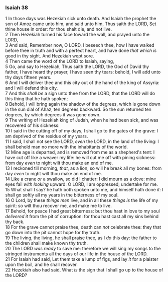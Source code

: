 ### Isaiah 38

1 In those days was Hezekiah sick unto death. And Isaiah the prophet the son of Amoz came unto him, and said unto him, Thus saith the LORD, Set thine house in order: for thou shalt die, and not live.  
2 Then Hezekiah turned his face toward the wall, and prayed unto the LORD,  
3 And said, Remember now, O LORD, I beseech thee, how I have walked before thee in truth and with a perfect heart, and have done *that which is* good in thy sight. And Hezekiah wept sore.  
4 Then came the word of the LORD to Isaiah, saying,  
5 Go, and say to Hezekiah, Thus saith the LORD, the God of David thy father, I have heard thy prayer, I have seen thy tears: behold, I will add unto thy days fifteen years.  
6 And I will deliver thee and this city out of the hand of the king of Assyria: and I will defend this city.  
7 And this *shall be* a sign unto thee from the LORD, that the LORD will do this thing that he hath spoken;  
8 Behold, I will bring again the shadow of the degrees, which is gone down in the sun dial of Ahaz, ten degrees backward. So the sun returned ten degrees, by which degrees it was gone down.  
9 The writing of Hezekiah king of Judah, when he had been sick, and was recovered of his sickness:  
10 I said in the cutting off of my days, I shall go to the gates of the grave: I am deprived of the residue of my years.  
11 I said, I shall not see the LORD, *even* the LORD, in the land of the living: I shall behold man no more with the inhabitants of the world.  
12 Mine age is departed, and is removed from me as a shepherd's tent: I have cut off like a weaver my life: he will cut me off with pining sickness: from day *even* to night wilt thou make an end of me.  
13 I reckoned till morning, *that*, as a lion, so will he break all my bones: from day *even* to night wilt thou make an end of me.  
14 Like a crane *or* a swallow, so did I chatter: I did mourn as a dove: mine eyes fail *with looking* upward: O LORD, I am oppressed; undertake for me.  
15 What shall I say? he hath both spoken unto me, and himself hath done *it*: I shall go softly all my years in the bitterness of my soul.  
16 O Lord, by these *things men* live, and in all these *things is* the life of my spirit: so wilt thou recover me, and make me to live.  
17 Behold, for peace I had great bitterness: but thou hast in love to my soul *delivered it* from the pit of corruption: for thou hast cast all my sins behind thy back.  
18 For the grave cannot praise thee, death can *not* celebrate thee: they that go down into the pit cannot hope for thy truth.  
19 The living, the living, he shall praise thee, as I *do* this day: the father to the children shall make known thy truth.  
20 The LORD *was ready* to save me: therefore we will sing my songs to the stringed instruments all the days of our life in the house of the LORD.  
21 For Isaiah had said, Let them take a lump of figs, and lay *it* for a plaister upon the boil, and he shall recover.  
22 Hezekiah also had said, What *is* the sign that I shall go up to the house of the LORD?  
